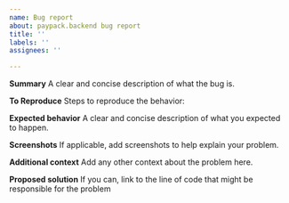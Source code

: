 ```yaml
---
name: Bug report
about: paypack.backend bug report
title: ''
labels: ''
assignees: ''

---
```


**Summary**
A clear and concise description of what the bug is.

**To Reproduce**
Steps to reproduce the behavior:

**Expected behavior**
A clear and concise description of what you expected to happen.

**Screenshots**
If applicable, add screenshots to help explain your problem.

**Additional context**
Add any other context about the problem here.

**Proposed solution**
If you can, link to the line of code that might be responsible for the problem

